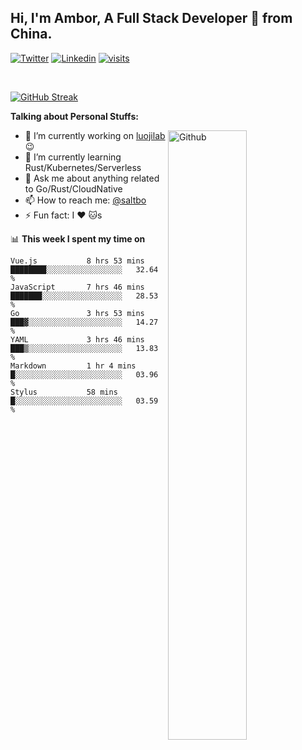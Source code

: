 ## Hi, I'm Ambor, A Full Stack Developer 🚀 from China.

[![Twitter](https://img.shields.io/badge/-saltbo-1ca0f1?style=flat&logo=twitter&logoColor=white)](https://twitter.com/rdsaltbo)
[![Linkedin](https://img.shields.io/badge/-saltbo-blue?style=flat&logo=Linkedin&logoColor=white)](https://www.linkedin.com/in/saltbo/)
[![visits](https://visitor.vercel.app/page/saltbo?color=light-green)](https://github.com/saltbo/)

&nbsp;  

[![GitHub Streak](http://github-readme-streak-stats.herokuapp.com?user=saltbo&hide_border=true&date_format=M%20j%5B%2C%20Y%5D)](https://git.io/streak-stats)

**Talking about Personal Stuffs:**
<!-- Any image aligned to the right. Beware the width  -->
<img width="50%" align="right" alt="Github" src="https://raw.githubusercontent.com/saltbo/saltbo/master/images/git-header.svg" />

- 🔭 I’m currently working on [luojilab](https://github.com/luojilab) :wink:
- 🌱 I’m currently learning Rust/Kubernetes/Serverless
- 💬 Ask me about anything related to Go/Rust/CloudNative
- 📫 How to reach me: [@saltbo](https://twitter.com/rdsaltbo)
- ⚡ Fun fact: I :heart: :cat:s


📊 **This week I spent my time on**
<!--START_SECTION:waka-->

```text
Vue.js           8 hrs 53 mins   ████████░░░░░░░░░░░░░░░░░   32.64 %
JavaScript       7 hrs 46 mins   ███████░░░░░░░░░░░░░░░░░░   28.53 %
Go               3 hrs 53 mins   ███▓░░░░░░░░░░░░░░░░░░░░░   14.27 %
YAML             3 hrs 46 mins   ███▒░░░░░░░░░░░░░░░░░░░░░   13.83 %
Markdown         1 hr 4 mins     █░░░░░░░░░░░░░░░░░░░░░░░░   03.96 %
Stylus           58 mins         █░░░░░░░░░░░░░░░░░░░░░░░░   03.59 %
```

<!--END_SECTION:waka-->
